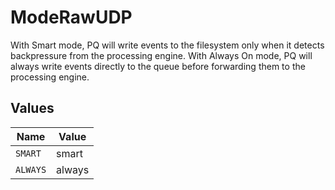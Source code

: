 # ModeRawUDP

With Smart mode, PQ will write events to the filesystem only when it detects backpressure from the processing engine. With Always On mode, PQ will always write events directly to the queue before forwarding them to the processing engine.


## Values

| Name     | Value    |
| -------- | -------- |
| `SMART`  | smart    |
| `ALWAYS` | always   |